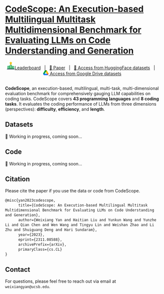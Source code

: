 # [CodeScope: An Execution-based Multilingual Multitask Multidimensional Benchmark for Evaluating LLMs on Code Understanding and Generation](https://haitianliu22.github.io/code-scope-benchmark/)

<div align="center">
    <a href="https://haitianliu22.github.io/code-scope-benchmark/"><img src="./images/leaderboard.png">Leaderboard</a> &nbsp;&nbsp;|&nbsp;&nbsp;
    <a href="https://arxiv.org/pdf/2311.08588.pdf">📄 Paper</a> &nbsp;&nbsp;|&nbsp;&nbsp;
    <a href="https://huggingface.co/datasets/WeixiangYan/CodeTransOcean">🤗 Access from HuggingFace datasets</a> &nbsp;&nbsp;|&nbsp;&nbsp;
    <a href="https://drive.google.com/file/d/1xw6Edqf_nknKoei_LC49n4EtvNQezKGe/view?usp=sharing"><img src="./images/google_drive.png"> Access from Google Drive datasets</a>
</div>

<br>

**CodeScope**, an execution-based, multilingual, multi-task, multi-dimensional evaluation benchmark for comprehensively gauging LLM capabilities on coding tasks. CodeScope covers **43 programming languages** and **8 coding tasks**. It evaluates the coding performance of LLMs from three dimensions (perspectives): **difficulty**, **efficiency**, and **length**.

<!--
<div align="center">
  <img src="./images/codetransocean.png">
</div>
-->


## Datasets
🚧 Working in progress, coming soon...
<!--
🤗[Hugging Face](https://huggingface.co/datasets/WeixiangYan/CodeTransOcean) or  <img src="./images/Google_Drive_Logo_16px.png">[Google Drive](https://drive.google.com/file/d/1xw6Edqf_nknKoei_LC49n4EtvNQezKGe/view?usp=sharing)
-->

## Code
🚧 Working in progress, coming soon...


## Citation
Please cite the paper if you use the data or code from CodeScope.
```
@misc{yan2023codescope,
      title={CodeScope: An Execution-based Multilingual Multitask Multidimensional Benchmark for Evaluating LLMs on Code Understanding and Generation},
      author={Weixiang Yan and Haitian Liu and Yunkun Wang and Yunzhe Li and Qian Chen and Wen Wang and Tingyu Lin and Weishan Zhao and Li Zhu and Shuiguang Deng and Hari Sundaram},
      year={2023},
      eprint={2311.08588},
      archivePrefix={arXiv},
      primaryClass={cs.CL}
}
```

## Contact
For questions, please feel free to reach out via email at ``weixiangyan@ucsb.edu``.

